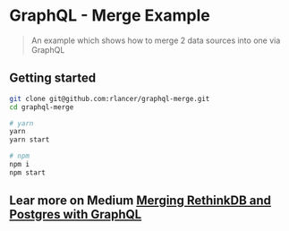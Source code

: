 # GraphQL - Merge Example 

> An example which shows how to merge 2 data sources into one via GraphQL

## Getting started 

```bash
git clone git@github.com:rlancer/graphql-merge.git
cd graphql-merge 

# yarn  
yarn
yarn start 

# npm 
npm i 
npm start
```

## Lear more on Medium [Merging RethinkDB and Postgres with GraphQL](https://medium.com/@robizm/merging-rethinkdb-and-postgres-with-graphql-b8801f69c8ea)


